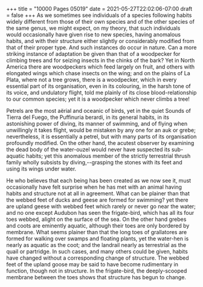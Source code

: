 +++
title = "10000 Pages 05019"
date = 2021-05-27T22:02:06-07:00
draft = false
+++
As we sometimes see individuals of a species following habits widely different from those of their own species and of the other species of the same genus, we might expect, on my theory, that such individuals would occasionally have given rise to new species, having anomalous habits, and with their structure either slightly or considerably modified from that of their proper type. And such instances do occur in nature. Can a more striking instance of adaptation be given than that of a woodpecker for climbing trees and for seizing insects in the chinks of the bark? Yet in North America there are woodpeckers which feed largely on fruit, and others with elongated wings which chase insects on the wing; and on the plains of La Plata, where not a tree grows, there is a woodpecker, which in every essential part of its organisation, even in its colouring, in the harsh tone of its voice, and undulatory flight, told me plainly of its close blood-relationship to our common species; yet it is a woodpecker which never climbs a tree!

Petrels are the most aërial and oceanic of birds, yet in the quiet Sounds of Tierra del Fuego, the Puffinuria berardi, in its general habits, in its astonishing power of diving, its manner of swimming, and of flying when unwillingly it takes flight, would be mistaken by any one for an auk or grebe; nevertheless, it is essentially a petrel, but with many parts of its organisation profoundly modified. On the other hand, the acutest observer by examining the dead body of the water-ouzel would never have suspected its sub-aquatic habits; yet this anomalous member of the strictly terrestrial thrush family wholly subsists by diving,--grasping the stones with its feet and using its wings under water.

He who believes that each being has been created as we now see it, must occasionally have felt surprise when he has met with an animal having habits and structure not at all in agreement. What can be plainer than that the webbed feet of ducks and geese are formed for swimming? yet there are upland geese with webbed feet which rarely or never go near the water; and no one except Audubon has seen the frigate-bird, which has all its four toes webbed, alight on the surface of the sea. On the other hand grebes and coots are eminently aquatic, although their toes are only bordered by membrane. What seems plainer than that the long toes of grallatores are formed for walking over swamps and floating plants, yet the water-hen is nearly as aquatic as the coot; and the landrail nearly as terrestrial as the quail or partridge. In such cases, and many others could be given, habits have changed without a corresponding change of structure. The webbed feet of the upland goose may be said to have become rudimentary in function, though not in structure. In the frigate-bird, the deeply-scooped membrane between the toes shows that structure has begun to change.

